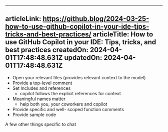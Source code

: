 -----------------------
articleLink: https://github.blog/2024-03-25-how-to-use-github-copilot-in-your-ide-tips-tricks-and-best-practices/
articleTitle: How to use GitHub Copilot in your IDE: Tips, tricks, and best practices
createdOn: 2024-04-01T17:48:48.631Z
updatedOn: 2024-04-01T17:48:48.631Z
-----------------------

- Open your relevant files (provides relevant context to the model)
- Provide a top-level comment
- Set Includes and references
  - copilot follows the explicit references for context
- Meaningful names matter
  - help both you, your coworkers and copilot
- Provide specific and well- scoped function comments
- Provide sample code

A few other things specific to chat